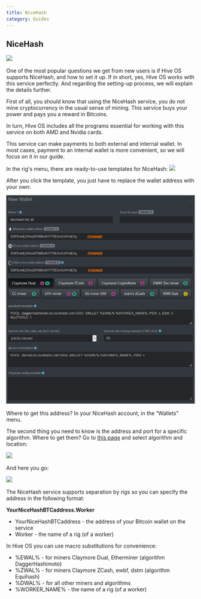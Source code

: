 ```yaml
---
title: NiceHash
category: Guides
---
```


## NiceHash
<img src="http://forum.hiveos.farm/uploads/editor/vp/1fs7ux2lalf8.png">

One of the most popular questions we get from new users is if Hive OS supports NiceHash, and how to set it up.
If in short, yes, Hive OS works with this service perfectly.
And regarding the setting-up process, we will explain the details further.

First of all, you should know that using the NiceHash service, you do not mine cryptocurrency in the usual sense of mining. This service buys your power and pays you a reward in Bitcoins.

In turn, Hive OS includes all the programs essential for working with this service on both AMD and Nvidia cards.

This service can make payments to both external and internal wallet. In most cases, payment to an internal wallet is more convenient, so we will focus on it in our guide.

In the rig's menu, there are ready-to-use templates for NiceHash:
<img src="https://forum.hiveos.farm/uploads/editor/ua/iq1dhcc4nq6u.png">

After you click the template, you just have to replace the wallet address with your own:

<img
  src="https://github.com/minershive/hiveon-kb/raw/master/images/nice/6n0vbcqy513e.png?sanitize=true" data-canonical-src="https://github.com/minershive/hiveon-kb/raw/master/images/nice/6n0vbcqy513e.png"
  />

Where to get this address? In your NiceHash account, in the “Wallets” menu. 

The second thing you need to know is the address and port for a specific algorithm.
Where to get them? Go to [this page](https://www.nicehash.com/stratum-generator) and select algorithm and location:

<img
  src="https://github.com/minershive/hiveon-kb/raw/master/images\nice\Screenshot_15.png?sanitize=true" data-canonical-src="https://github.com/minershive/hiveon-kb/raw/master/images\nice\Screenshot_15.png"
  />

And here you go:

<img
  src="https://github.com/minershive/hiveon-kb/raw/master/images\nice\Screenshot_16.png?sanitize=true" data-canonical-src="https://github.com/minershive/hiveon-kb/raw/master/images\nice\Screenshot_16.png"
  />

The NiceHash service supports separation by rigs so you can specify the address in the following format:

**YourNiceHashBTCaddress.Worker**

- YourNiceHashBTCaddress - the address of your Bitcoin wallet on the service
- Worker - the name of a rig (of a worker)

In Hive OS you can use macro substitutions for convenience:
- %EWAL% - for miners Claymore Dual, Etherminer (algorithm DaggerHashimoto)
- %ZWAL% - for miners Claymore ZCash, ewbf, dstm (algorithm Equihash)
- %DWAL% - for all other miners and algorithms
- %WORKER_NAME% - the name of a rig (of a worker)
